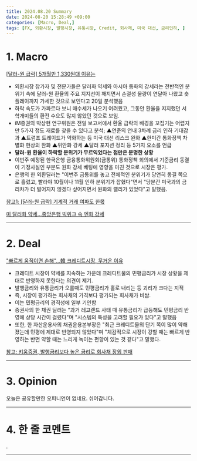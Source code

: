 ```yaml
---
title: 2024.08.20 Summary
date: 2024-08-20 15:28:49 +09:00
categories: [Macro, Deal,]
tags: [FX, 외환시장, 발행시장, 유통시장, Credit, 회사채, 미국 대선, 금리인하, ]
---
```


# 1. Macro

[[달러-원 급락] 5개월만 1,330원대 이유는](https://news.einfomax.co.kr/news/articleView.html?idxno=4321801)

- 외환시장 참가자 및 전문가들은 달러화 약세와 아시아 통화의 강세라는 전반적인 분위기 속에 달러-원 환율의 주요 지지선이 깨지면서 손절성 물량이 연달아 나왔고 숏플레이까지 가세한 것으로 보인다고 20일 분석했음
- 하락 속도가 가파르다 보니 매수세가 나오기 어려웠고, 그동안 환율을 지지했던 서학개미들의 환전 수요도 많지 않았던 것으로 보임.
- iM증권의 박상현 연구위원은 전일 보고서에서 환율 급락의 배경을 꼬집기는 어렵지만 5가지 정도 재료를 찾을 수 있다고 분석; ▲연준의 연내 3차례 금리 인하 기대감과 ▲트럼프 트레이드가 약화하는 등 미국 대선 리스크 완화 ▲한미간 통화정책 차별화 현상의 완화 ▲위안화 강세 ▲달러 포지션 정리 등 5가지 요소를 언급
- **달러-원 환율이 하락할 분위기가 무르익었다는 점만은 분명한 상황**
- 이번주 예정된 한국은행 금융통화위원회(금통위) 통화정책 회의에서 기준금리 동결이 기정사실인 부분도 원화 강세 베팅에 영향을 미친 것으로 시장은 평가.
- 은행의 한 외환딜러는 "이번주 금통위를 놓고 전체적인 분위기가 당연히 동결 쪽으로 흘렀고, 빨라야 10월이나 11월 인하 분위기가 잡혔다"면서 "당분간 미국과의 금리차가 더 벌어지지 않겠다 싶어지면서 원화의 랠리가 있었다"고 말했음.

[참고1: [달러-원 급락] 기계적 거래 여파도 한몫](https://news.einfomax.co.kr/news/articleView.html?idxno=4321802)

[미 달러화 약세...중앙은행 빅위크 속 엔화 강세](https://news.einfomax.co.kr/news/articleView.html?idxno=4321736)

---

# 2. Deal

["빠르게 움직이면 손해"...韓 크레디트시장, 무거운 이유](https://news.einfomax.co.kr/news/articleView.html?idxno=4321691)

- 크레디트 시장이 약세를 지속하는 가운데 크레디트물의 민평금리가 시장 상황을 제대로 반영하지 못한다는 의견이 제기.
- 발행금리와 유통금리가 오를때도 민평금리가 홀로 내리는 등 괴리가 크다는 지적
- 즉, 시장이 평가하는 회사채의 가격보다 평가되는 회사채가 비쌈.
- 이는 민평금리의 경직성에 일부 기인함
- 증권사의 한 채권 딜러는 "과거 레고랜드 사태 때 유통금리가 급등해도 민평금리 반영에 상당 시간이 걸렸다"며 "시스템의 특성을 고려할 필요가 있다"고 말했음
- 또한, 한 자산운용사의 채권운용본부장은 "최근 크레디트물의 단기 쪽이 많이 약해졌는데 민평에 제대로 반영되지 않았다"며 "체감적으로 시장이 강할 때는 빠르게 반영하는 반면 약할 때는 느리게 녹이는 편향이 있는 것 같다"고 말했다.

[참고: 키움증권, 발행금리보다 높은 금리로 회사채 장외 판매](https://news.einfomax.co.kr/news/articleView.html?idxno=4321720)

---

# 3. Opinion

오늘은 공유할만한 오피니언이 없네요. 쉬어갑니다.


---

# 4. 한 줄 코멘트

.

---